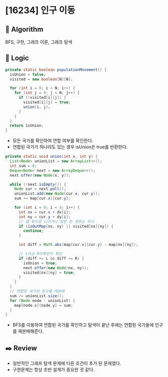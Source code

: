 # [16234] 인구 이동

## :pushpin: **Algorithm**

BFS, 구현, 그래프 이론, 그래프 탐색

## :round_pushpin: **Logic**

```java
private static boolean populationMovement() {
  isUnion = false;
  visited = new boolean[N][N];

  for (int i = 0; i < N; i++) {
    for (int j = 0; j < N; j++) {
      if (!visited[i][j]) {
        visited[i][j] = true;
        union(i, j);
      }
    }
  }
  return isUnion;
}
```

- 모든 국가를 확인하여 연합 여부를 확인한다.
- 연합된 국가가 하나라도 있는 경우 isUnion은 true를 반환한다.

```java
private static void union(int x, int y) {
  List<Node> unionList = new ArrayList<>();
  int sum = 0;
  Deque<Node> next = new ArrayDeque<>();
  next.offer(new Node(x, y));

  while (!next.isEmpty()) {
    Node cur = next.poll();
    unionList.add(new Node(cur.x, cur.y));
    sum += map[cur.x][cur.y];

    for (int i = 0; i < 4; i++) {
      int nx = cur.x + dx[i];
      int ny = cur.y + dy[i];
      // 맵 밖으로 나가거나 방문 한 경우는 무시
      if (isOutMap(nx, ny) || visited[nx][ny]) {
        continue;
      }

      int diff = Math.abs(map[cur.x][cur.y] - map[nx][ny]);

      // L이상 R이하인지 확인
      if (diff >= L && diff <= R) {
        isUnion = true;
        next.offer(new Node(nx, ny));
        visited[nx][ny] = true;
      }
    }
  }
  // 연합된 국가의 인구를 재분배
  sum /= unionList.size();
  for (Node node : unionList) {
    map[node.x][node.y] = sum;
  }
}
```

- BFS를 이용하여 연합된 국가를 확인하고 탐색이 끝난 후에는 연합된 국가들에 인구를 재분배해준다.

## :black_nib: **Review**

- 일반적인 그래프 탐색 문제에 다른 조건이 추가 된 문제였다.
- 구현문제는 항상 초반 설계가 중요한 것 같다.
